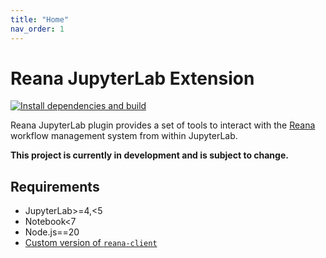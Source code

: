 ```yaml
---
title: "Home"
nav_order: 1
---
```


# Reana JupyterLab Extension
[![Install dependencies and build](https://github.com/vre-hub/reana-jupyterlab-extension/actions/workflows/build-and-publish.yml/badge.svg)](https://github.com/vre-hub/reana-jupyterlab-extension/actions/workflows/build-and-publish.yml/badge.svg)

Reana JupyterLab plugin provides a set of tools to interact with the [Reana](https://reanahub.io/) workflow management system from within JupyterLab. 

**This project is currently in development and is subject to change.**

## Requirements
- JupyterLab>=4,<5
- Notebook<7
- Node.js==20
- [Custom version of `reana-client`](https://github.com/mdonadoni/reana-client/tree/vre-summer-24)
